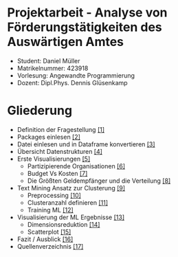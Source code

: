 # Projektarbeit - Analyse von Förderungstätigkeiten des Auswärtigen Amtes
- Student: Daniel Müller
- Matrikelnummer: 423918
- Vorlesung: Angewandte Programmierung
- Dozent: Dipl.Phys. Dennis Glüsenkamp

# Gliederung

* Definition der Fragestellung [[1]](#1)
* Packages einlesen [[2]](#2)
* Datei einlesen und in Dataframe konvertieren [[3]](#3)
* Übersicht Datenstrukturen [[4]](#4)
* Erste Visualisierungen [[5]](#5)
    * Partizipierende Organisationen [[6]](#6)
    * Budget Vs Kosten [[7]](#7)
    * Die Größten Geldempfänger und die Verteilung [[8]](#8)
* Text Mining Ansatz zur Clusterung [[9]](#9)
    * Preprocessing [[10]](#10)
    * Clusteranzahl definieren [[11]](#11)
    * Training ML [[12]](#12)
* Visualisierung der ML Ergebnisse [[13]](#13)
    * Dimensionsreduktion [[14]](#14)
    * Scatterplot [[15]](#15)
* Fazit / Ausblick  [[16]](#16)
* Quellenverzeichnis [[17]](#quellenverzeichnis)
